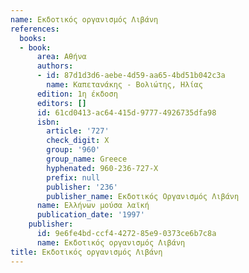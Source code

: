 ```yaml
---
name: Εκδοτικός οργανισμός Λιβάνη
references:
  books:
  - book:
      area: Αθήνα
      authors:
      - id: 87d1d3d6-aebe-4d59-aa65-4bd51b042c3a
        name: Καπετανάκης - Βολιώτης, Ηλίας
      edition: 1η έκδοση
      editors: []
      id: 61cd0413-ac64-415d-9777-4926735dfa98
      isbn:
        article: '727'
        check_digit: X
        group: '960'
        group_name: Greece
        hyphenated: 960-236-727-X
        prefix: null
        publisher: '236'
        publisher_name: Εκδοτικός Οργανισμός Λιβάνη
      name: Ελλήνων μούσα λαϊκή
      publication_date: '1997'
    publisher:
      id: 9e6fe4bd-ccf4-4272-85e9-0373ce6b7c8a
      name: Εκδοτικός οργανισμός Λιβάνη
title: Εκδοτικός οργανισμός Λιβάνη
---
```


